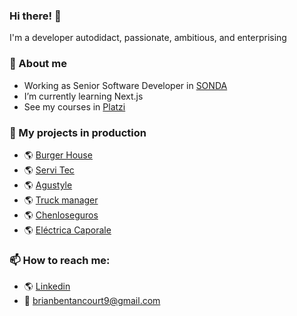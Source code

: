 ### Hi there! 👋
I'm a developer autodidact, passionate, ambitious, and enterprising

### 💬 About me
- Working as Senior Software Developer in [SONDA](https://www.sonda.com/ "SONDA")
- I’m currently learning Next.js
- See my courses in [Platzi](https://platzi.com/p/brianbentancourt/ "Platzi")

### 💼 My projects in production
- 🌎 [Burger House](https://burgerhouseuy.com "Burger House")
- 🌎 [Servi Tec](https://servitec-uy.web.app "Servi Tec")
- 🌎 [Agustyle](https://agustyle.com "Agustyle")
- 🌎 [Truck manager](https://transportesvillasboas.web.app "Truck manager")
- 🌎 [Chenloseguros](https://chenloseguros.com "Chenloseguros")
- 🌎 [Eléctrica Caporale](https://electricacaporale.com "Eléctrica Caporale")

### 📫 How to reach me:
- 🌎 [Linkedin](https://www.linkedin.com/in/brianbentancourt/ "Linkedin")
- 📩 brianbentancourt9@gmail.com
